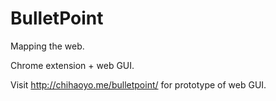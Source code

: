 BulletPoint
===========
Mapping the web.

Chrome extension + web GUI.

Visit http://chihaoyo.me/bulletpoint/ for prototype of web GUI.